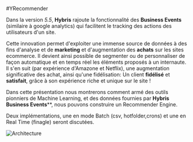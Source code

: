 #YRecommender

Dans la version _5.5_, **Hybris** rajoute la fonctionnalité des **Business Events** (similaire à google analytics) qui facilitent le tracking des actions des utilisateurs d'un site. 

Cette innovation permet d'exploiter une immense source de données à des fins d'analyse et de **marketing** et d'augmentation des **achats** sur les sites ecommerce.
Il devient ainsi possible de segmenter ou de personnaliser de façon automatique et en temps réel les éléments proposés à un internaute. Il s'en suit (par expérience d'Amazone et Netflix), une augmentation significative des achat, ainsi qu'une fidélisation: Un client **fidélisé** et **satisfait**, grâce à son expérience riche et unique sur le site !

Dans cette présentation nous montrerons comment armé des outils pionniers de Machine Learning, et des données fournies par **Hybris Business Events****, nous pouvons construire un Recommender Engine.

Deux implémentations, une en mode Batch (csv, hotfolder,crons) et une en  Real Time (finagle) seront discutées.
       
![Architecture](https://raw.githubusercontent.com/yawo/yreco/master/yreco.png)
